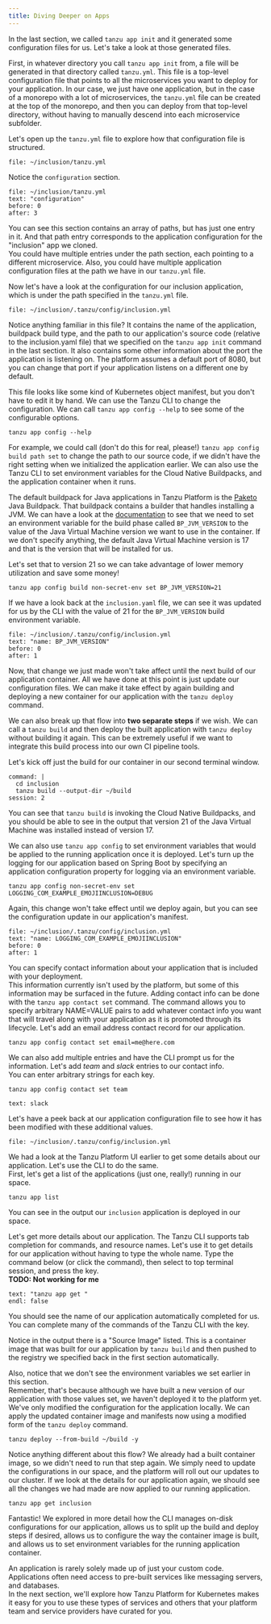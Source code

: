 ```yaml
---
title: Diving Deeper on Apps
---
```

In the last section, we called `tanzu app init` and it generated some configuration files for us. Let's take a look at those generated files.

First, in whatever directory you call `tanzu app init` from, a file will be generated in that directory called `tanzu.yml`. This file is a top-level configuration file that points to all the microservices you want to deploy for your application. 
In our case, we just have one application, but in the case of a monorepo with a lot of microservices, the `tanzu.yml` file can be created at the top of the monorepo, and then you can deploy from that top-level directory, without having to manually descend into each microservice subfolder.  

Let's open up the `tanzu.yml` file to explore how that configuration file is structured.
```editor:open-file
file: ~/inclusion/tanzu.yml
```

Notice the `configuration` section.
```editor:select-matching-text
file: ~/inclusion/tanzu.yml
text: "configuration"
before: 0
after: 3
```
You can see this section contains an array of paths, but has just one entry in it. And that path entry corresponds to the application configuration for the "inclusion" app we cloned.  
You could have multiple entries under the path section, each pointing to a different microservice.  Also, you could have multiple application configuration files at the path we have in our `tanzu.yml` file.

Now let's have a look at the configuration for our inclusion application, which is under the path specified in the `tanzu.yml` file.
```editor:open-file
file: ~/inclusion/.tanzu/config/inclusion.yml
```
Notice anything familiar in this file? 
It contains the name of the application, buildpack build type, and the path to our application's source code (relative to the inclusion.yaml file) that we specified on the `tanzu app init` command in the last section. 
It also contains some other information about the port the application is listening on. The platform assumes a default port of 8080, but you can change that port if your application listens on a different one by default.

This file looks like some kind of Kubernetes object manifest, but you don't have to edit it by hand. We can use the Tanzu CLI to change the configuration.
We can call `tanzu app config --help` to see some of the configurable options.
```execute
tanzu app config --help
```
For example, we could call (don't do this for real, please!) `tanzu app config build path set` to change the path to our source code, if we didn't have the right setting when we initialized the application earlier. 
We can also use the Tanzu CLI to set environment variables for the Cloud Native Buildpacks, and the application container when it runs.  

The default buildpack for Java applications in Tanzu Platform is the [Paketo](https://paketo.io/) Java Buildpack. That buildpack contains a builder that handles installing a JVM. We can have a look at the [documentation](https://paketo.io/docs/howto/java/#install-a-specific-jvm-version) to see that we need to set an environment variable for the build phase called `BP_JVM_VERSION` to the value of the Java Virtual Machine version we want to use in the container.  If we don't specify anything, the default Java Virtual Machine version is 17 and that is the version that will be installed for us.

 Let's set that to version 21 so we can take advantage of lower memory utilization and save some money!
```execute
tanzu app config build non-secret-env set BP_JVM_VERSION=21
```

If we have a look back at the `inclusion.yaml` file, we can see it was updated for us by the CLI with the value of 21 for the `BP_JVM_VERSION` build environment variable.
```editor:select-matching-text
file: ~/inclusion/.tanzu/config/inclusion.yml
text: "name: BP_JVM_VERSION"
before: 0
after: 1
```

Now, that change we just made won't take affect until the next build of our application container.  All we have done at this point is just update our configuration files.
We can make it take effect by again building and deploying a new container for our application with the `tanzu deploy` command. 

We can also break up that flow into **two separate steps** if we wish.
We can call a `tanzu build` and then deploy the built application with `tanzu deploy` without building it again. This can be extremely useful if we want to integrate this build process into our own CI pipeline tools.

Let's kick off just the build for our container in our second terminal window.
```terminal:execute
command: |
  cd inclusion
  tanzu build --output-dir ~/build
session: 2
```
You can see that `tanzu build` is invoking the Cloud Native Buildpacks, and you should be able to see in the output that version 21 of the Java Virtual Machine was installed instead of version 17.

We can also use `tanzu app config` to set environment variables that would be applied to the running application once it is deployed.  Let's turn up the logging for our application based on Spring Boot by specifying an application configuration property for logging via an environment variable.
```execute
tanzu app config non-secret-env set LOGGING_COM_EXAMPLE_EMOJIINCLUSION=DEBUG
```
Again, this change won't take effect until we deploy again, but you can see the configuration update in our application's manifest.
```editor:select-matching-text
file: ~/inclusion/.tanzu/config/inclusion.yml
text: "name: LOGGING_COM_EXAMPLE_EMOJIINCLUSION"
before: 0
after: 1
```

You can specify contact information about your application that is included with your deployment.  
This information currently isn't used by the platform, but some of this information may be surfaced in the future. Adding contact info can be done with the `tanzu app contact set` command. The command allows you to specify arbitrary NAME=VALUE pairs to add whatever contact info you want that will travel along with your application as it is promoted through its lifecycle.  Let's add an email address contact record for our application.
```execute
tanzu app config contact set email=me@here.com
```

We can also add multiple entries and have the CLI prompt us for the information. Let's add *team* and *slack* entries to our contact info.  
You can enter arbitrary strings for each key.
```execute
tanzu app config contact set team
```
```terminal:input
text: slack
```

Let's have a peek back at our application configuration file to see how it has been modified with these additional values.
```editor:open-file
file: ~/inclusion/.tanzu/config/inclusion.yml
```

We had a look at the Tanzu Platform UI earlier to get some details about our application. Let's use the CLI to do the same.  
First, let's get a list of the applications (just one, really!) running in our space.
```execute
tanzu app list
```
You can see in the output our `inclusion` application is deployed in our space. 

Let's get more details about our application. The Tanzu CLI supports tab completion for commands, and resource names. Let's use it to get details for our application without having to type the whole name.  Type the command below (or click the command), then select to top terminal session, and press the <TAB> key.  
**TODO: Not working for me**
```terminal:input
text: "tanzu app get "
endl: false
```
You should see the name of our application automatically completed for us. You can complete many of the commands of the Tanzu CLI with the <TAB> key. 

Notice in the output there is a "Source Image" listed. This is a container image that was built for our application by `tanzu build` and then pushed to the registry we specified back in the first section automatically. 

Also, notice that we don't see the environment variables we set earlier in this section.  
Remember, that's because although we have built a new version of our application with those values set, we haven't deployed it to the platform yet.  We've only modified the configuration for the application locally. We can apply the updated container image and manifests now using a modified form of the `tanzu deploy` command.
```execute
tanzu deploy --from-build ~/build -y
```

Notice anything different about this flow?  We already had a built container image, so we didn't need to run that step again. We simply need to update the configurations in our space, and the platform will roll out our updates to our cluster. If we look at the details for our application again, we should see all the changes we had made are now applied to our running application.
```execute
tanzu app get inclusion
```

Fantastic!  We explored in more detail how the CLI manages on-disk configurations for our application, allows us to split up the build and deploy steps if desired, allows us to configure the way the container image is built, and allows us to set environment variables for the running application container.

An application is rarely solely made up of just your custom code.  
Applications often need access to pre-built services like messaging servers, and databases.  
In the next section, we'll explore how Tanzu Platform for Kubernetes makes it easy for you to use these types of services and others that your platform team and service providers have curated for you.